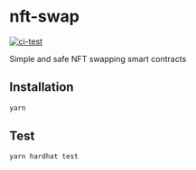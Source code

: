 # nft-swap

[![ci-test](https://github.com/DavidCai1993/nft-swap/actions/workflows/ci.yml/badge.svg)](https://github.com/DavidCai1993/nft-swap/actions/workflows/ci.yml)

Simple and safe NFT swapping smart contracts

## Installation

```bash
yarn
```

## Test

```bash
yarn hardhat test
```
